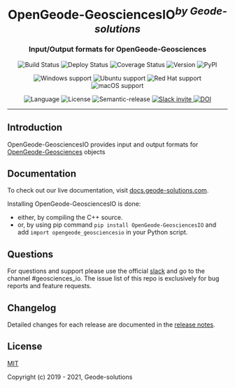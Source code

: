 <h1 align="center">OpenGeode-GeosciencesIO<sup><i>by Geode-solutions</i></sup></h1>
<h3 align="center">Input/Output formats for OpenGeode-Geosciences</h3>

<p align="center">
  <img src="https://github.com/Geode-solutions/OpenGeode-GeosciencesIO/workflows/CI/badge.svg" alt="Build Status">
  <img src="https://github.com/Geode-solutions/OpenGeode-GeosciencesIO/workflows/CD/badge.svg" alt="Deploy Status">
  <img src="https://codecov.io/gh/Geode-solutions/OpenGeode-GeosciencesIO/branch/master/graph/badge.svg" alt="Coverage Status">
  <img src="https://img.shields.io/github/release/Geode-solutions/OpenGeode-GeosciencesIO.svg" alt="Version">
  <img src="https://img.shields.io/pypi/v/opengeode-geosciencesio" alt="PyPI" >
</p>

<p align="center">
  <img src="https://img.shields.io/static/v1?label=Windows&logo=windows&logoColor=white&message=support&color=success" alt="Windows support">
  <img src="https://img.shields.io/static/v1?label=Ubuntu&logo=Ubuntu&logoColor=white&message=support&color=success" alt="Ubuntu support">
  <img src="https://img.shields.io/static/v1?label=Red%20Hat&logo=Red-Hat&logoColor=white&message=support&color=success" alt="Red Hat support">
  <img src="https://img.shields.io/static/v1?label=macOS&logo=apple&logoColor=white&message=support&color=success" alt="macOS support">
</p>

<p align="center">
  <img src="https://img.shields.io/badge/C%2B%2B-11-blue.svg" alt="Language">
  <img src="https://img.shields.io/badge/license-MIT-blue.svg" alt="License">
  <img src="https://img.shields.io/badge/%20%20%F0%9F%93%A6%F0%9F%9A%80-semantic--release-e10079.svg" alt="Semantic-release">
  <a href="https://slackin-opengeode.herokuapp.com">
    <img src="https://slackin-opengeode.herokuapp.com/badge.svg" alt="Slack invite">
  </a>
  <a href="https://doi.org/10.5281/zenodo.3610370">
    <img src="https://zenodo.org/badge/DOI/10.5281/zenodo.3610370.svg" alt="DOI">
  </a>
</p>

---

## Introduction

OpenGeode-GeosciencesIO provides input and output formats for [OpenGeode-Geosciences] objects

[OpenGeode-Geosciences]: https://github.com/Geode-solutions/OpenGeode-Geosciences

## Documentation

To check out our live documentation, visit [docs.geode-solutions.com](https://docs.geode-solutions.com).

Installing OpenGeode-GeosciencesIO is done:
 * either, by compiling the C++ source.
 * or, by using pip command ```pip install OpenGeode-GeosciencesIO``` and add ```import opengeode_geosciencesio``` in your Python script.

## Questions
For questions and support please use the official [slack](https://slackin-opengeode.herokuapp.com) and go to the channel #geosciences_io. The issue list of this repo is exclusively for bug reports and feature requests. 

## Changelog

Detailed changes for each release are documented in the [release notes](https://github.com/Geode-solutions/OpenGeode-GeosciencesIO/releases).


## License

[MIT](https://opensource.org/licenses/MIT)

Copyright (c) 2019 - 2021, Geode-solutions
